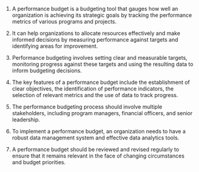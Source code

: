 

1. A performance budget is a budgeting tool that gauges how well an organization is achieving its strategic goals by tracking the performance metrics of various programs and projects.

2. It can help organizations to allocate resources effectively and make informed decisions by measuring performance against targets and identifying areas for improvement.

3. Performance budgeting involves setting clear and measurable targets, monitoring progress against these targets and using the resulting data to inform budgeting decisions.

4. The key features of a performance budget include the establishment of clear objectives, the identification of performance indicators, the selection of relevant metrics and the use of data to track progress.

5. The performance budgeting process should involve multiple stakeholders, including program managers, financial officers, and senior leadership.

6. To implement a performance budget, an organization needs to have a robust data management system and effective data analytics tools.

7. A performance budget should be reviewed and revised regularly to ensure that it remains relevant in the face of changing circumstances and budget priorities.